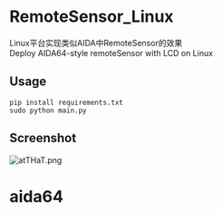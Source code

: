 # RemoteSensor_Linux
Linux平台实现类似AIDA中RemoteSensor的效果  
Deploy AIDA64-style remoteSensor with LCD on Linux

## Usage
```
pip install requirements.txt
sudo python main.py
```

## Screenshot
![atTHaT.png](https://s1.ax1x.com/2020/08/02/atTHaT.png)
# aida64

